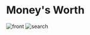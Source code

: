 # Money's Worth

![front](https://i.imgur.com/M8mqevt.png)
![search](https://i.imgur.com/OUmjkkS.png)
